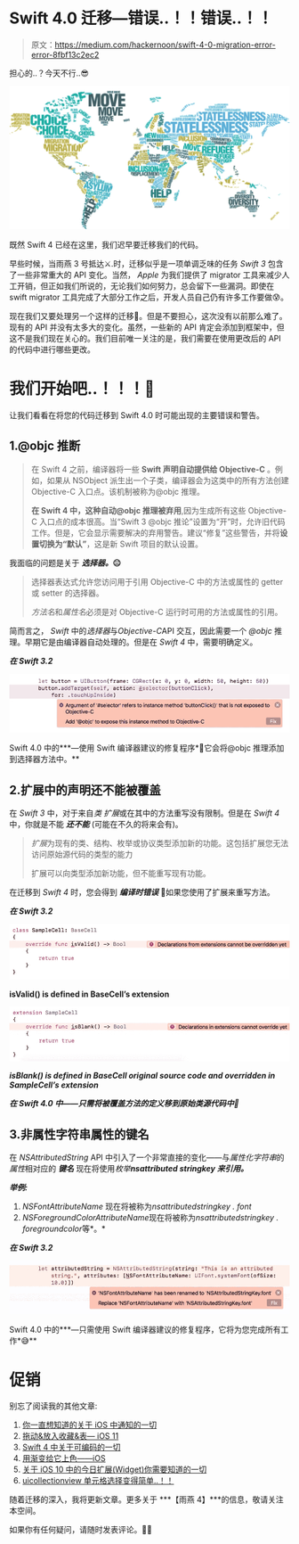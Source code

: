 # Swift 4.0 迁移—错误..！！错误..！！

> 原文：<https://medium.com/hackernoon/swift-4-0-migration-error-error-8fbf13c2ec2>

担心的..？今天不行..😎

![](img/91b9e60d2b23e078b433c0c9b4695400.png)

既然 Swift 4 已经在这里，我们迟早要迁移我们的代码。

早些时候，当雨燕 3 号抵达⚔️.时，迁移似乎是一项单调乏味的任务 *Swift 3* 包含了一些非常重大的 API 变化。当然， *Apple* 为我们提供了 migrator 工具来减少人工开销，但正如我们所说的，无论我们如何努力，总会留下一些漏洞。即使在 swift migrator 工具完成了大部分工作之后，开发人员自己仍有许多工作要做😰。

现在我们又要处理另一个这样的迁移🤢。但是不要担心，这次没有以前那么难了。现有的 API 并没有太多大的变化。虽然，一些新的 API 肯定会添加到框架中，但这不是我们现在关心的。我们目前唯一关注的是，我们需要在使用更改后的 API 的代码中进行哪些更改。

# 我们开始吧..！！！🚀

让我们看看在将您的代码迁移到 Swift 4.0 时可能出现的主要错误和警告。

## 1.@objc 推断

> 在 Swift 4 之前，编译器将一些 **Swift 声明自动提供给 Objective-C** 。例如，如果从 NSObject 派生出一个子类，编译器会为这类中的所有方法创建 Objective-C 入口点。该机制被称为@objc 推理。
> 
> **在 Swift 4 中，这种自动@objc 推理被弃用**,因为生成所有这些 Objective-C 入口点的成本很高。当“Swift 3 @objc 推论”设置为“开”时，允许旧代码工作。但是，它会显示需要解决的弃用警告。建议“修复”这些警告，并将**设置切换为“默认”**，这是新 Swift 项目的默认设置。

我面临的问题是关于 ***选择器。*😐**

> 选择器表达式允许您访问用于引用 Objective-C 中的方法或属性的 getter 或 setter 的选择器。
> 
> *方法名*和*属性名*必须是对 Objective-C 运行时可用的方法或属性的引用。

简而言之， *Swift* 中的*选择器*与*Objective-C*API 交互，因此需要一个 *@objc* 推理。早期它是由编译器自动处理的。但是在 *Swift 4* 中，需要明确定义。

***在 Swift 3.2***

![](img/e6676530b4be2313605dc5853164a457.png)

Swift 4.0 中的***—使用 Swift 编译器建议的修复程序*😬它会将@objc 推理添加到选择器方法中。**

## 2.扩展中的声明还不能被覆盖

在 *Swift 3* 中，对于来自*类* *扩展*或在其中的方法重写没有限制。但是在 *Swift 4* 中，你就是不能 ***还不能*** (可能在不久的将来会有)。

> *扩展*为现有的类、结构、枚举或协议类型添加新的功能。这包括扩展您无法访问原始源代码的类型的能力
> 
> 扩展可以向类型添加新功能，但不能重写现有功能。

在迁移到 *Swift 4* 时，您会得到 ***编译时错误*** 🙈如果您使用了扩展来重写方法。

***在 Swift 3.2***

![](img/d17dd394296ffa539f34bbfa04d53e0a.png)

**isValid() is defined in BaseCell’s extension**

![](img/8332bc61af2b2a3184f8519cb40bf341.png)

***isBlank() is defined in BaseCell original source code and overridden in SampleCell’s extension***

***在 Swift 4.0 中——只需将被覆盖方法的定义移到原始类源代码中🎯***

## 3.非属性字符串属性的键名

在 *NSAttributedString* API 中引入了一个非常直接的变化——与*属性化字符串*的*属性*相对应的 ***键名*** 现在将使用*枚举****nsattributed stringkey 来引用。***

***举例:***

1.  *NSFontAttributeName* 现在将被称为*nsattributedstringkey . font*
2.  *NSForegroundColorAttributeName*现在将被称为*nsattributedstringkey . foregroundcolor*等*。*

***在 Swift 3.2***

![](img/6c8ff56f498d7e8989868687eae91878.png)

Swift 4.0 中的***—只需使用 Swift 编译器建议的修复程序，它将为您完成所有工作*😅**

# 促销

别忘了阅读我的其他文章:

1.  [你一直想知道的关于 iOS 中通知的一切](https://medium.freecodecamp.org/ios-10-notifications-inshorts-all-in-one-ad727e03983a)
2.  [拖动&放入收藏&表— iOS 11](/@p.gpt10/drag-it-drop-it-in-collection-table-ios-11-6bd28795b313)
3.  [Swift 4 中关于可编码的一切](https://hackernoon.com/everything-about-codable-in-swift-4-97d0e18a2999)
4.  [用渐变给它上色——iOS](https://hackernoon.com/color-it-with-gradients-ios-a4b374c3c79f)
5.  [关于 iOS 10 中的今日扩展(Widget)你需要知道的一切](https://hackernoon.com/app-extensions-and-today-extensions-widget-in-ios-10-e2d9fd9957a8)
6.  [uicollectionview 单元格选择变得简单..！！](https://hackernoon.com/uicollectionviewcell-selection-made-easy-41dae148379d)

随着迁移的深入，我将更新文章。更多关于 ***【雨燕 4】***的信息，敬请关注本空间。

如果你有任何疑问，请随时发表评论。🙂🙃